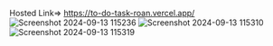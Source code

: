 Hosted Link=> https://to-do-task-roan.vercel.app/
![Screenshot 2024-09-13 115236](https://github.com/user-attachments/assets/a90304f0-572f-4df1-9447-4fce4c3f2598)
![Screenshot 2024-09-13 115310](https://github.com/user-attachments/assets/d1c23636-c040-401a-888f-f3804edfc246)
![Screenshot 2024-09-13 115319](https://github.com/user-attachments/assets/34469dc5-a345-475e-9c19-aba311299ffe)
